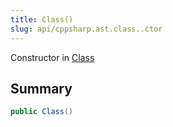 ```yaml
---
title: Class()
slug: api/cppsharp.ast.class..ctor
---
```

Constructor in [Class](/api/cppsharp/ast/class)

## Summary



```csharp
public Class()
```


